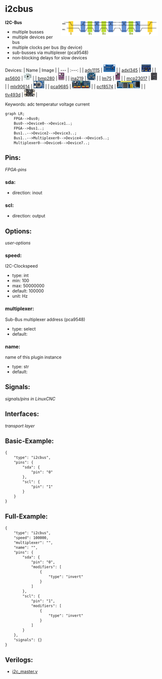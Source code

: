 # i2cbus

<img align="right" width="320" src="image.png">

**I2C-Bus**

* multiple busses
* multiple devices per bus
* multiple clocks per bus (by device)
* sub-busses via multiplexer (pca9548)
* non-blocking delays for slow devices
        

Devices:
| Name | Image |
| --- | :---: |
| [ads1115](devices/ads1115/) | <img src="devices/ads1115/image.png" height="24"> |
| [adxl345](devices/adxl345/) | <img src="devices/adxl345/image.png" height="24"> |
| [as5600](devices/as5600/) | <img src="devices/as5600/image.png" height="24"> |
| [bmp280](devices/bmp280/) | <img src="devices/bmp280/image.png" height="24"> |
| [ina219](devices/ina219/) | <img src="devices/ina219/image.png" height="24"> |
| [lm75](devices/lm75/) | <img src="devices/lm75/image.png" height="24"> |
| [mcp23017](devices/mcp23017/) | <img src="devices/mcp23017/image.png" height="24"> |
| [mlx90614](devices/mlx90614/) | <img src="devices/mlx90614/image.png" height="24"> |
| [pca9685](devices/pca9685/) | <img src="devices/pca9685/image.png" height="24"> |
| [pcf8574](devices/pcf8574/) | <img src="devices/pcf8574/image.png" height="24"> |
| [tlv493d](devices/tlv493d/) | <img src="devices/tlv493d/image.png" height="24"> |

Keywords: adc temperatur voltage current

```mermaid
graph LR;
    FPGA-->Bus0;
    Bus0-->Device0-->Device1..;
    FPGA-->Bus1..;
    Bus1..-->Device2-->Device3..;
    Bus1..-->Multiplexer0-->Device4-->Device5..;
    Multiplexer0-->Device6-->Device7..;
```

## Pins:
*FPGA-pins*
### sda:

 * direction: inout

### scl:

 * direction: output


## Options:
*user-options*
### speed:
I2C-Clockspeed

 * type: int
 * min: 100
 * max: 50000000
 * default: 100000
 * unit: Hz

### multiplexer:
Sub-Bus multiplexer address (pca9548)

 * type: select
 * default: 

### name:
name of this plugin instance

 * type: str
 * default: 


## Signals:
*signals/pins in LinuxCNC*


## Interfaces:
*transport layer*


## Basic-Example:
```
{
    "type": "i2cbus",
    "pins": {
        "sda": {
            "pin": "0"
        },
        "scl": {
            "pin": "1"
        }
    }
}
```

## Full-Example:
```
{
    "type": "i2cbus",
    "speed": 100000,
    "multiplexer": "",
    "name": "",
    "pins": {
        "sda": {
            "pin": "0",
            "modifiers": [
                {
                    "type": "invert"
                }
            ]
        },
        "scl": {
            "pin": "1",
            "modifiers": [
                {
                    "type": "invert"
                }
            ]
        }
    },
    "signals": {}
}
```

## Verilogs:
 * [i2c_master.v](i2c_master.v)
